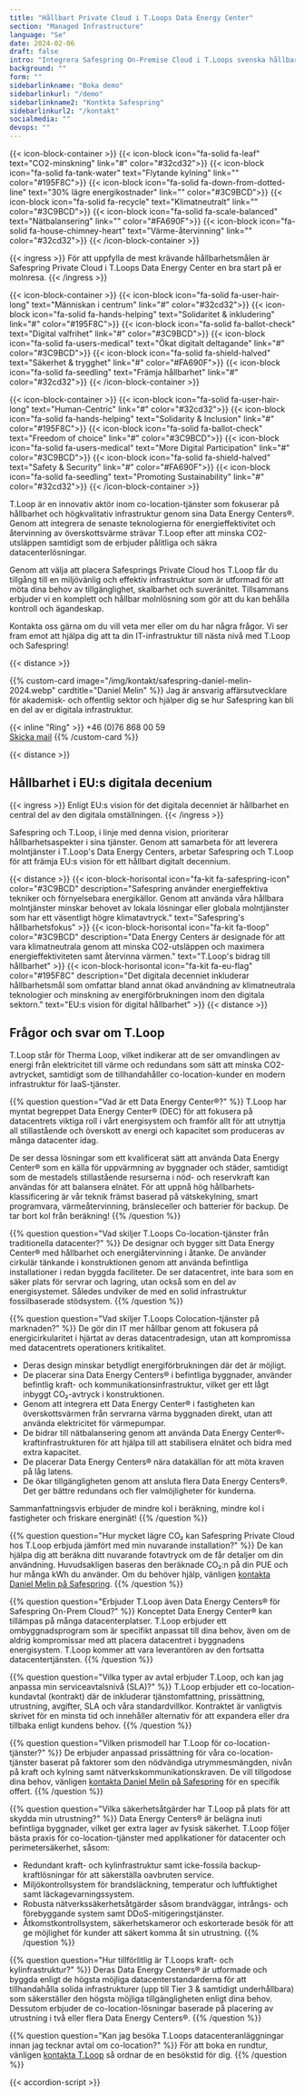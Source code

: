 ```yaml
---
title: "Hållbart Private Cloud i T.Loops Data Energy Center"
section: "Managed Infrastructure"
language: "Se"
date: 2024-02-06
draft: false
intro: "Integrera Safespring On-Premise Cloud i T.Loops svenska hållbara anläggningar för en suverän och anpassningsbar IT-miljö som främjar både innovation och miljöansvar."
background: ""
form: ""
sidebarlinkname: "Boka demo"
sidebarlinkurl: "/demo"
sidebarlinkname2: "Kontkta Safespring"
sidebarlinkurl2: "/kontakt"
socialmedia: ""
devops: ""
---
```


{{< icon-block-container >}}
    {{< icon-block icon="fa-solid fa-leaf" text="CO2-minskning" link="#" color="#32cd32">}}
    {{< icon-block icon="fa-solid fa-tank-water" text="Flytande kylning" link="" color="#195F8C">}}
    {{< icon-block icon="fa-solid fa-down-from-dotted-line" text="30% lägre energikostnader" link="" color="#3C9BCD">}}
    {{< icon-block icon="fa-solid fa-recycle" text="Klimatneutralt" link="" color="#3C9BCD">}}
    {{< icon-block icon="fa-solid fa-scale-balanced" text="Nätbalansering" link="" color="#FA690F">}}
    {{< icon-block icon="fa-solid fa-house-chimney-heart" text="Värme-återvinning" link="" color="#32cd32">}}
{{< /icon-block-container >}}

{{< ingress >}}
För att uppfylla de mest krävande hållbarhetsmålen är Safespring Private Cloud i T.Loops Data Energy Center en bra start på er molnresa.
{{< /ingress >}}

{{< icon-block-container >}}
    {{< icon-block icon="fa-solid fa-user-hair-long" text="Människan i centrum" link="#" color="#32cd32">}}
    {{< icon-block icon="fa-solid fa-hands-helping" text="Solidaritet & inkludering" link="#" color="#195F8C">}}
    {{< icon-block icon="fa-solid fa-ballot-check" text="Digital valfrihet" link="#" color="#3C9BCD">}}
    {{< icon-block icon="fa-solid fa-users-medical" text="Ökat digitalt deltagande" link="#" color="#3C9BCD">}}
    {{< icon-block icon="fa-solid fa-shield-halved" text="Säkerhet & trygghet" link="#" color="#FA690F">}}
    {{< icon-block icon="fa-solid fa-seedling" text="Främja hållbarhet" link="#" color="#32cd32">}}
{{< /icon-block-container >}}

{{< icon-block-container >}}
    {{< icon-block icon="fa-solid fa-user-hair-long" text="Human-Centric" link="#" color="#32cd32">}}
    {{< icon-block icon="fa-solid fa-hands-helping" text="Solidarity & Inclusion" link="#" color="#195F8C">}}
    {{< icon-block icon="fa-solid fa-ballot-check" text="Freedom of choice" link="#" color="#3C9BCD">}}
    {{< icon-block icon="fa-solid fa-users-medical" text="More Digital Participation" link="#" color="#3C9BCD">}}
    {{< icon-block icon="fa-solid fa-shield-halved" text="Safety & Security" link="#" color="#FA690F">}}
    {{< icon-block icon="fa-solid fa-seedling" text="Promoting Sustainability" link="#" color="#32cd32">}}
{{< /icon-block-container >}}

T.Loop är en innovativ aktör inom co-location-tjänster som fokuserar på hållbarhet och högkvalitativ infrastruktur genom sina Data Energy Centers®. Genom att integrera de senaste teknologierna för energieffektivitet och återvinning av överskottsvärme strävar T.Loop efter att minska CO2-utsläppen samtidigt som de erbjuder pålitliga och säkra datacenterlösningar.

Genom att välja att placera Safesprings Private Cloud hos T.Loop får du tillgång till en miljövänlig och effektiv infrastruktur som är utformad för att möta dina behov av tillgänglighet, skalbarhet och suveränitet. Tillsammans erbjuder vi en komplett och hållbar molnlösning som gör att du kan behålla kontroll och ägandeskap.

Kontakta oss gärna om du vill veta mer eller om du har några frågor. Vi ser fram emot att hjälpa dig att ta din IT-infrastruktur till nästa nivå med T.Loop och Safespring!

{{< distance >}}

{{% custom-card image="/img/kontakt/safespring-daniel-melin-2024.webp" cardtitle="Daniel Melin" %}}
Jag är ansvarig affärsutvecklare för akademisk- och offentlig sektor och hjälper dig se hur Safespring kan bli en del av er digitala infrastruktur.  

{{< inline "Ring" >}} +46 (0)76 868 00 59  
[Skicka mail](mailto:daniel.melin@safespring.com)
{{% /custom-card %}}

{{< distance >}}

## Hållbarhet i EU:s digitala decenium

{{< ingress >}}
Enligt EU:s vision för det digitala decenniet är hållbarhet en central del av den digitala omställningen. 
{{< /ingress >}}

Safespring och T.Loop, i linje med denna vision, prioriterar hållbarhetsaspekter i sina tjänster. Genom att samarbeta för att leverera molntjänster i T.Loop's Data Energy Centers, arbetar Safespring och T.Loop för att främja EU:s vision för ett hållbart digitalt decennium.

{{< distance >}}
{{< icon-block-horisontal icon="fa-kit fa-safespring-icon" color="#3C9BCD" description="Safespring använder energieffektiva tekniker och förnyelsebara energikällor. Genom att använda våra hållbara molntjänster minskar behovet av lokala lösningar eller globala molntjänster som har ett väsentligt högre klimatavtryck." text="Safespring's hållbarhetsfokus" >}}
{{< icon-block-horisontal icon="fa-kit fa-tloop" color="#3C9BCD" description="Data Energy Centers är designade för att vara klimatneutrala genom att minska CO2-utsläppen och maximera energieffektiviteten samt återvinna värmen." text="T.Loop's bidrag till hållbarhet" >}}
{{< icon-block-horisontal icon="fa-kit fa-eu-flag" color="#195F8C" description="Det digitala decenniet inkluderar hållbarhetsmål som omfattar bland annat ökad användning av klimatneutrala teknologier och minskning av energiförbrukningen inom den digitala sektorn." text="EU:s vision för digital hållbarhet" >}}
{{< distance >}}

## Frågor och svar om T.Loop

T.Loop står för Therma Loop, vilket indikerar att de ser omvandlingen av energi från elektricitet till värme och redundans som sätt att minska CO2-avtrycket, samtidigt som de tillhandahåller co-location-kunder en modern infrastruktur för IaaS-tjänster.

{{% question question="Vad är ett Data Energy Center®?" %}}
T.Loop har myntat begreppet Data Energy Center® (DEC) för att fokusera på datacentrets viktiga roll i vårt energisystem och framför allt för att utnyttja all stillastående och överskott av energi och kapacitet som produceras av många datacenter idag.

De ser dessa lösningar som ett kvalificerat sätt att använda Data Energy Center® som en källa för uppvärmning av byggnader och städer, samtidigt som de mestadels stillastående resurserna i nöd- och reservkraft kan användas för att balansera elnätet. För att uppnå hög hållbarhets­klassificering är vår teknik främst baserad på vätskekylning, smart programvara, värmeåtervinning, bränsleceller och batterier för backup. De tar bort kol från beräkning!
{{% /question %}}

{{% question question="Vad skiljer T.Loops Co-location-tjänster från traditionella datacenter?" %}}
De designar och bygger sitt Data Energy Center® med hållbarhet och energiåtervinning i åtanke. De använder cirkulär tänkande i konstruktionen genom att använda befintliga installationer i redan byggda faciliteter. De ser datacentret, inte bara som en säker plats för servrar och lagring, utan också som en del av energisystemet. Således undviker de med en solid infrastruktur fossilbaserade stödsystem.
{{% /question %}}

{{% question question="Vad skiljer T.Loops Colocation-tjänster på marknaden?" %}}
De gör din IT mer hållbar genom att fokusera på energicirkularitet i hjärtat av deras datacentradesign, utan att kompromissa med datacentrets operationers kritikalitet.

- Deras design minskar betydligt energiförbrukningen där det är möjligt.
- De placerar sina Data Energy Centers® i befintliga byggnader, använder befintlig kraft- och kommunikations­infrastruktur, vilket ger ett lågt inbyggt CO₂-avtryck i konstruktionen.
- Genom att integrera ett Data Energy Center® i fastigheten kan överskottsvärmen från servrarna värma byggnaden direkt, utan att använda elektricitet för värmepumpar.
- De bidrar till nätbalansering genom att använda Data Energy Center®-kraftinfrastrukturen för att hjälpa till att stabilisera elnätet och bidra med extra kapacitet.
- De placerar Data Energy Centers® nära datakällan för att möta kraven på låg latens.
- De ökar tillgängligheten genom att ansluta flera Data Energy Centers®. Det ger bättre redundans och fler valmöjligheter för kunderna.

Sammanfattningsvis erbjuder de mindre kol i beräkning, mindre kol i fastigheter och friskare energinät!
{{% /question %}}

{{% question question="Hur mycket lägre CO₂ kan Safespring Private Cloud hos T.Loop erbjuda jämfört med min nuvarande installation?" %}}
De kan hjälpa dig att beräkna ditt nuvarande fotavtryck om de får detaljer om din användning. Huvudsakligen baseras den beräknade CO₂:n på din PUE och hur många kWh du använder. Om du behöver hjälp, vänligen <a href="mailto:daniel.melin@safespring.com">kontakta Daniel Melin på Safespring</a>.
{{% /question %}}

{{% question question="Erbjuder T.Loop även Data Energy Centers® för Safespring On-Prem Cloud?" %}}
Konceptet Data Energy Center® kan tillämpas på många datacenterplatser. T.Loop erbjuder ett ombyggnadsprogram som är specifikt anpassat till dina behov, även om de aldrig kompromissar med att placera datacentret i byggnadens energisystem. T.Loop kommer att vara leverantören av den fortsatta datacentertjänsten.
{{% /question %}}

{{% question question="Vilka typer av avtal erbjuder T.Loop, och kan jag anpassa min serviceavtalsnivå (SLA)?" %}}
T.Loop erbjuder ett co-location-kundavtal (kontrakt) där de inkluderar tjänstomfattning, prissättning, utrustning, avgifter, SLA och våra standardvillkor. Kontraktet är vanligtvis skrivet för en minsta tid och innehåller alternativ för att expandera eller dra tillbaka enligt kundens behov.
{{% /question %}}

{{% question question="Vilken prismodell har T.Loop för co-location-tjänster?" %}}
De erbjuder anpassad prissättning för våra co-location-tjänster baserat på faktorer som den nödvändiga utrymmesmängden, nivån på kraft och kylning samt nätverks­kommunikations­kraven. De vill tillgodose dina behov, vänligen <a href="mailto:daniel.melin@safespring.com">kontakta Daniel Melin på Safespring</a> för en specifik offert.
{{% /question %}}

{{% question question="Vilka säkerhetsåtgärder har T.Loop på plats för att skydda min utrustning?" %}}
Data Energy Centers® är belägna inuti befintliga byggnader, vilket ger extra lager av fysisk säkerhet. T.Loop följer bästa praxis för co-location-tjänster med applikationer för datacenter och perimetersäkerhet, såsom:

- Redundant kraft- och kylinfrastruktur samt icke-fossila backup­kraftlösningar för att säkerställa oavbruten service.
- Miljö­kontrollsystem för brandsläckning, temperatur och luftfuktighet samt läckage­varningssystem.
- Robusta nätverks­säkerhets­åtgärder såsom brandväggar, intrångs- och förebyggande system samt DDoS-mitigerings­tjänster.
- Åtkomst­kontrollsystem, säkerhetskameror och eskorterade besök för att ge möjlighet för kunder att säkert komma åt sin utrustning.
{{% /question %}}

{{% question question="Hur tillförlitlig är T.Loops kraft- och kylinfrastruktur?" %}}
Deras Data Energy Centers® är utformade och byggda enligt de högsta möjliga datacenterstandarderna för att tillhandahålla solida infrastrukturer (upp till Tier 3 & samtidigt underhållbara) som säkerställer den högsta möjliga tillgängligheten enligt dina behov. Dessutom erbjuder de co-location-lösningar baserade på placering av utrustning i två eller flera Data Energy Centers®.
{{% /question %}}

{{% question question="Kan jag besöka T.Loops datacenteranläggningar innan jag tecknar avtal om co-location?" %}}
För att boka en rundtur, vänligen <a href="mailto:hello@tloop.se">kontakta T.Loop</a> så ordnar de en besökstid för dig.
{{% /question %}}

{{< accordion-script >}}